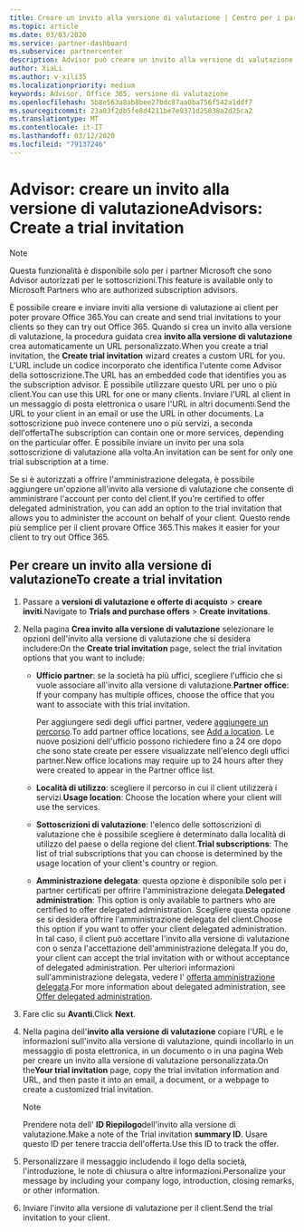 ```yaml
---
title: Creare un invito alla versione di valutazione | Centro per i partner
ms.topic: article
ms.date: 03/03/2020
ms.service: partner-dashboard
ms.subservice: partnercenter
description: Advisor può creare un invito alla versione di valutazione nel centro per i partner
author: XiaLi
ms.author: v-xili35
ms.localizationpriority: medium
keywords: Advisor, Office 365, versione di valutazione
ms.openlocfilehash: 5b8e563a8ab8bee27bdc87aa0ba756f542a1ddf7
ms.sourcegitcommit: 23a03f2db5fe8d4211be7e9371d25838a2d25ca2
ms.translationtype: MT
ms.contentlocale: it-IT
ms.lasthandoff: 03/12/2020
ms.locfileid: "79137246"
---
```

# <a name="advisors-create-a-trial-invitation"></a><span data-ttu-id="63d45-104">Advisor: creare un invito alla versione di valutazione</span><span class="sxs-lookup"><span data-stu-id="63d45-104">Advisors: Create a trial invitation</span></span>

> [!NOTE]
> <span data-ttu-id="63d45-105">Questa funzionalità è disponibile solo per i partner Microsoft che sono Advisor autorizzati per le sottoscrizioni.</span><span class="sxs-lookup"><span data-stu-id="63d45-105">This feature is available only to Microsoft Partners who are authorized subscription advisors.</span></span> 

<span data-ttu-id="63d45-106">È possibile creare e inviare inviti alla versione di valutazione ai client per poter provare Office 365.</span><span class="sxs-lookup"><span data-stu-id="63d45-106">You can create and send trial invitations to your clients so they can try out Office 365.</span></span> <span data-ttu-id="63d45-107">Quando si crea un invito alla versione di valutazione, la procedura guidata crea **invito alla versione di valutazione** crea automaticamente un URL personalizzato.</span><span class="sxs-lookup"><span data-stu-id="63d45-107">When you create a trial invitation, the **Create trial invitation** wizard creates a custom URL for you.</span></span> <span data-ttu-id="63d45-108">L'URL include un codice incorporato che identifica l'utente come Advisor della sottoscrizione.</span><span class="sxs-lookup"><span data-stu-id="63d45-108">The URL has an embedded code that identifies you as the subscription advisor.</span></span> <span data-ttu-id="63d45-109">È possibile utilizzare questo URL per uno o più client.</span><span class="sxs-lookup"><span data-stu-id="63d45-109">You can use this URL for one or many clients.</span></span> <span data-ttu-id="63d45-110">Inviare l'URL al client in un messaggio di posta elettronica o usare l'URL in altri documenti.</span><span class="sxs-lookup"><span data-stu-id="63d45-110">Send the URL to your client in an email or use the URL in other documents.</span></span> <span data-ttu-id="63d45-111">La sottoscrizione può invece contenere uno o più servizi, a seconda dell'offerta</span><span class="sxs-lookup"><span data-stu-id="63d45-111">The subscription can contain one or more services, depending on the particular offer.</span></span> <span data-ttu-id="63d45-112">È possibile inviare un invito per una sola sottoscrizione di valutazione alla volta.</span><span class="sxs-lookup"><span data-stu-id="63d45-112">An invitation can be sent for only one trial subscription at a time.</span></span>

<span data-ttu-id="63d45-113">Se si è autorizzati a offrire l'amministrazione delegata, è possibile aggiungere un'opzione all'invito alla versione di valutazione che consente di amministrare l'account per conto del client.</span><span class="sxs-lookup"><span data-stu-id="63d45-113">If you're certified to offer delegated administration, you can add an option to the trial invitation that allows you to administer the account on behalf of your client.</span></span> <span data-ttu-id="63d45-114">Questo rende più semplice per il client provare Office 365.</span><span class="sxs-lookup"><span data-stu-id="63d45-114">This makes it easier for your client to try out Office 365.</span></span>

## <a name="to-create-a-trial-invitation"></a><span data-ttu-id="63d45-115">Per creare un invito alla versione di valutazione</span><span class="sxs-lookup"><span data-stu-id="63d45-115">To create a trial invitation</span></span>

1. <span data-ttu-id="63d45-116">Passare a **versioni di valutazione e offerte di acquisto** > **creare inviti**.</span><span class="sxs-lookup"><span data-stu-id="63d45-116">Navigate to **Trials and purchase offers** > **Create invitations**.</span></span>

2. <span data-ttu-id="63d45-117">Nella pagina **Crea invito alla versione di valutazione** selezionare le opzioni dell'invito alla versione di valutazione che si desidera includere:</span><span class="sxs-lookup"><span data-stu-id="63d45-117">On the **Create trial invitation** page, select the trial invitation options that you want to include:</span></span>

    - <span data-ttu-id="63d45-118">**Ufficio partner**: se la società ha più uffici, scegliere l'ufficio che si vuole associare all'invito alla versione di valutazione.</span><span class="sxs-lookup"><span data-stu-id="63d45-118">**Partner office**: If your company has multiple offices, choose the office that you want to associate with this trial invitation.</span></span>

        <span data-ttu-id="63d45-119">Per aggiungere sedi degli uffici partner, vedere [aggiungere un percorso](manage-locations.md).</span><span class="sxs-lookup"><span data-stu-id="63d45-119">To add partner office locations, see [Add a location](manage-locations.md).</span></span> <span data-ttu-id="63d45-120">Le nuove posizioni dell'ufficio possono richiedere fino a 24 ore dopo che sono state create per essere visualizzate nell'elenco degli uffici partner.</span><span class="sxs-lookup"><span data-stu-id="63d45-120">New office locations may require up to 24 hours after they were created to appear in the Partner office list.</span></span>

    - <span data-ttu-id="63d45-121">**Località di utilizzo**: scegliere il percorso in cui il client utilizzerà i servizi.</span><span class="sxs-lookup"><span data-stu-id="63d45-121">**Usage location**: Choose the location where your client will use the services.</span></span>
    - <span data-ttu-id="63d45-122">**Sottoscrizioni di valutazione**: l'elenco delle sottoscrizioni di valutazione che è possibile scegliere è determinato dalla località di utilizzo del paese o della regione del client.</span><span class="sxs-lookup"><span data-stu-id="63d45-122">**Trial subscriptions**: The list of trial subscriptions that you can choose is determined by the usage location of your client's country or region.</span></span>
    - <span data-ttu-id="63d45-123">**Amministrazione delegata**: questa opzione è disponibile solo per i partner certificati per offrire l'amministrazione delegata.</span><span class="sxs-lookup"><span data-stu-id="63d45-123">**Delegated administration**: This option is only available to partners who are certified to offer delegated administration.</span></span> <span data-ttu-id="63d45-124">Scegliere questa opzione se si desidera offrire l'amministrazione delegata del client.</span><span class="sxs-lookup"><span data-stu-id="63d45-124">Choose this option if you want to offer your client delegated administration.</span></span> <span data-ttu-id="63d45-125">In tal caso, il client può accettare l'invito alla versione di valutazione con o senza l'accettazione dell'amministrazione delegata.</span><span class="sxs-lookup"><span data-stu-id="63d45-125">If you do, your client can accept the trial invitation with or without acceptance of delegated administration.</span></span> <span data-ttu-id="63d45-126">Per ulteriori informazioni sull'amministrazione delegata, vedere l' [offerta amministrazione delegata](customers_revoke_admin_privileges.md).</span><span class="sxs-lookup"><span data-stu-id="63d45-126">For more information about delegated administration, see [Offer delegated administration](customers_revoke_admin_privileges.md).</span></span>

3. <span data-ttu-id="63d45-127">Fare clic su **Avanti**.</span><span class="sxs-lookup"><span data-stu-id="63d45-127">Click **Next**.</span></span>

4. <span data-ttu-id="63d45-128">Nella pagina dell'**invito alla versione di valutazione** copiare l'URL e le informazioni sull'invito alla versione di valutazione, quindi incollarlo in un messaggio di posta elettronica, in un documento o in una pagina Web per creare un invito alla versione di valutazione personalizzata.</span><span class="sxs-lookup"><span data-stu-id="63d45-128">On the**Your trial invitation** page, copy the trial invitation information and URL, and then paste it into an email, a document, or a webpage to create a customized trial invitation.</span></span>

    > [!NOTE]
    > <span data-ttu-id="63d45-129">Prendere nota dell' **ID Riepilogo**dell'invito alla versione di valutazione.</span><span class="sxs-lookup"><span data-stu-id="63d45-129">Make a note of the Trial invitation **summary ID**.</span></span> <span data-ttu-id="63d45-130">Usare questo ID per tenere traccia dell'offerta.</span><span class="sxs-lookup"><span data-stu-id="63d45-130">Use this ID to track the offer.</span></span>

5. <span data-ttu-id="63d45-131">Personalizzare il messaggio includendo il logo della società, l'introduzione, le note di chiusura o altre informazioni.</span><span class="sxs-lookup"><span data-stu-id="63d45-131">Personalize your message by including your company logo, introduction, closing remarks, or other information.</span></span>

6. <span data-ttu-id="63d45-132">Inviare l'invito alla versione di valutazione per il client.</span><span class="sxs-lookup"><span data-stu-id="63d45-132">Send the trial invitation to your client.</span></span>
